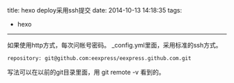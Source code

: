 title: hexo deploy采用ssh提交
date: 2014-10-13 14:18:35
tags:
- hexo
---
如果使用http方式，每次问帐号密码。
_config.yml里面，采用标准的ssh方式。
```
repository: git@github.com:eexpress/eexpress.github.com.git
```
写法可以在以前的git目录里面，用 git remote -v 看到的。
